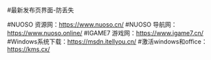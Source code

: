 #最新发布页界面-防丢失

#NUOSO 资源网：https://www.nuoso.cn/
#NUOSO 导航网：https://www.nuoso.online/
#IGAME7 游戏网：https://www.igame7.cn/
#Windows系统下载：https://msdn.itellyou.cn/
#激活windows和office：https://kms.cx/
